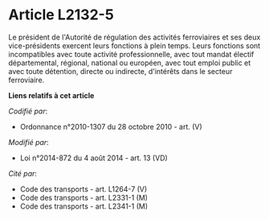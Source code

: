 # Article L2132-5

Le président de l'Autorité de régulation des activités ferroviaires et ses deux vice-présidents exercent leurs fonctions à
plein temps. Leurs fonctions sont incompatibles avec toute activité professionnelle, avec tout mandat électif départemental,
régional, national ou européen, avec tout emploi public et avec toute détention, directe ou indirecte, d'intérêts dans le
secteur ferroviaire.

**Liens relatifs à cet article**

_Codifié par_:

  - Ordonnance n°2010-1307 du 28 octobre 2010 - art. (V)

_Modifié par_:

  - Loi n°2014-872 du 4 août 2014 - art. 13 (VD)

_Cité par_:

  - Code des transports - art. L1264-7 (V)
  - Code des transports - art. L2331-1 (M)
  - Code des transports - art. L2341-1 (M)
